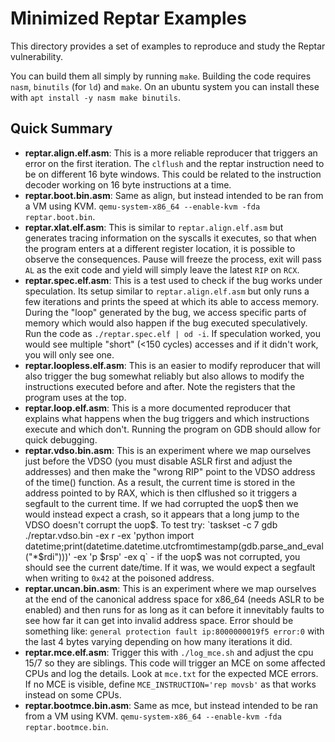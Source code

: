 # Minimized Reptar Examples

This directory provides a set of examples to reproduce and study the Reptar vulnerability.

You can build them all simply by running `make`. Building the code requires `nasm`, `binutils` (for `ld`) and `make`. On an ubuntu system you can install these with `apt install -y nasm make binutils`.

## Quick Summary

- **reptar.align.elf.asm**: This is a more reliable reproducer that triggers an error on the first iteration. The `clflush` and the reptar instruction need to be on different 16 byte windows. This could be related to the instruction decoder working on 16 byte instructions at a time.
- **reptar.boot.bin.asm**: Same as align, but instead intended to be ran from a VM using KVM. `qemu-system-x86_64 --enable-kvm -fda reptar.boot.bin`.
- **reptar.xlat.elf.asm**: This is similar to `reptar.align.elf.asm` but generates tracing information on the syscalls it executes, so that when the program enters at a different register location, it is possible to observe the consequences. Pause will freeze the process, exit will pass `AL` as the exit code and yield will simply leave the latest `RIP` on `RCX`.
- **reptar.spec.elf.asm**: This is a test used to check if the bug works under speculation. Its setup similar to `reptar.align.elf.asm` but only runs a few iterations and prints the speed at which its able to access memory. During the "loop" generated by the bug, we access specific parts of memory which would also happen if the bug executed speculatively. Run the code as `./reptar.spec.elf | od -i`. If speculation worked, you would see multiple "short" (<150 cycles) accesses and if it didn't work, you will only see one.
- **reptar.loopless.elf.asm**: This is an easier to modify reproducer that will also trigger the bug somewhat reliably but also allows to modify the instructions executed before and after. Note the registers that the program uses at the top.
- **reptar.loop.elf.asm**: This is a more documented reproducer that explains what happens when the bug triggers and which instructions execute and which don't. Running the program on GDB should allow for quick debugging.
- **reptar.vdso.bin.asm**: This is an experiment where we map ourselves just before the VDSO (you must disable ASLR first and adjust the addresses) and then make the "wrong RIP" point to the VDSO address of the time() function. As a result, the current time is stored in the address pointed to by RAX, which is then clflushed so it triggers a segfault to the current time. If we had corrupted the uop$ then we would instead expect a crash, so it appears that a long jump to the VDSO doesn't corrupt the uop$. To test try: `taskset -c 7 gdb ./reptar.vdso.bin  -ex r -ex 'python import datetime;print(datetime.datetime.utcfromtimestamp(gdb.parse_and_eval("*$rdi")))' -ex 'p $rsp' -ex q` - if the uop$ was not corrupted, you should see the current date/time. If it was, we would expect a segfault when writing to `0x42` at the poisoned address.
- **reptar.uncan.bin.asm**: This is an experiment where we map ourselves at the end of the canonical address space for x86_64 (needs ASLR to be enabled) and then runs for as long as it can before it innevitably faults to see how far it can get into invalid address space. Error should be something like: `general protection fault ip:8000000019f5 error:0` with the last 4 bytes varying depending on how many iterations it did.
- **reptar.mce.elf.asm**: Trigger this with `./log_mce.sh` and adjust the cpu 15/7 so they are siblings. This code will trigger an MCE on some affected CPUs and log the details. Look at `mce.txt` for the expected MCE errors. If no MCE is visible, define `MCE_INSTRUCTION='rep movsb'` as that works instead on some CPUs.
- **reptar.bootmce.bin.asm**: Same as mce, but instead intended to be ran from a VM using KVM. `qemu-system-x86_64 --enable-kvm -fda reptar.bootmce.bin`.
